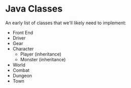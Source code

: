 # Java Classes
An early list of classes that we'll likely need to implement:
- Front End
- Driver
- Gear
- Character
	- Player (inheritance)
	- Monster (inheritance)
- World
- Combat
- Dungeon
- Town